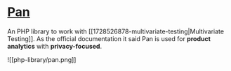 # [Pan](https://github.com/panphp/pan)

An PHP library to work with [[1728526878-multivariate-testing|Multivariate Testing]]. As the official documentation it said Pan is used for **product analytics** with **privacy-focused**.

![[php-library/pan.png]]